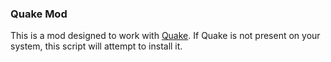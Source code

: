 ### Quake Mod 
    
This is a mod designed to work with [Quake](../../games/quake/).  If Quake is not present on your system, this script will attempt to install it.